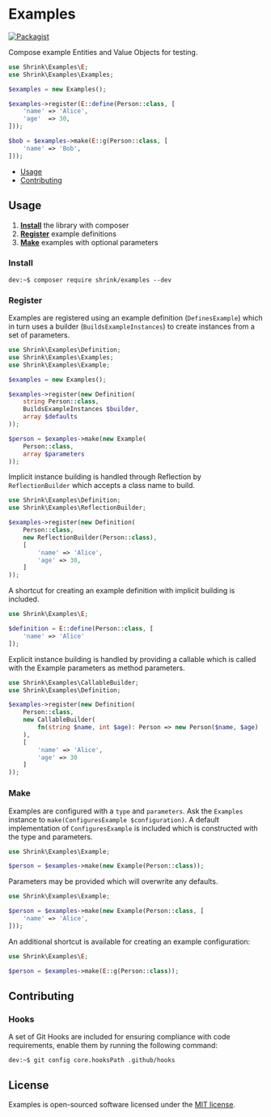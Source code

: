 # Examples

[![Packagist](https://img.shields.io/packagist/v/shrink/examples.svg)][packagist]

Compose example Entities and Value Objects for testing.

```php
use Shrink\Examples\E;
use Shrink\Examples\Examples;

$examples = new Examples();

$examples->register(E::define(Person::class, [
    'name' => 'Alice',
    'age'  => 30,
]));

$bob = $examples->make(E::g(Person::class, [
    'name' => 'Bob',
]));
```

* [Usage](#usage)
* [Contributing](#contributing)

## Usage

1. [**Install**](#install) the library with composer
2. [**Register**](#register) example definitions
3. [**Make**](#make) examples with optional parameters

### Install

```console
dev:~$ composer require shrink/examples --dev
```

### Register

Examples are registered using an example definition (`DefinesExample`) which in
turn uses a builder (`BuildsExampleInstances`) to create instances from a set
of parameters.

```php
use Shrink\Examples\Definition;
use Shrink\Examples\Examples;
use Shrink\Examples\Example;

$examples = new Examples();

$examples->register(new Definition(
    string Person::class,
    BuildsExampleInstances $builder,
    array $defaults
));

$person = $examples->make(new Example(
    Person::class,
    array $parameters
));
```

Implicit instance building is handled through Reflection by `ReflectionBuilder`
which accepts a class name to build.

```php
use Shrink\Examples\Definition;
use Shrink\Examples\ReflectionBuilder;

$examples->register(new Definition(
    Person::class,
    new ReflectionBuilder(Person::class),
    [
        'name' => 'Alice',
        'age' => 30,
    ]
));
```

A shortcut for creating an example definition with implicit building is
included.

```php
use Shrink\Examples\E;

$definition = E::define(Person::class, [
    'name' => 'Alice'
]);
```

Explicit instance building is handled by providing a callable which is called
with the Example parameters as method parameters.

```php
use Shrink\Examples\CallableBuilder;
use Shrink\Examples\Definition;

$examples->register(new Definition(
    Person::class,
    new CallableBuilder(
        fn(string $name, int $age): Person => new Person($name, $age)
    ),
    [
        'name' => 'Alice',
        'age' => 30
    ]
));
```

### Make

Examples are configured with a `type` and `parameters`. Ask the `Examples`
instance to `make(ConfiguresExample $configuration)`. A default implementation
of `ConfiguresExample` is included which is constructed with the type and
parameters.

```php
use Shrink\Examples\Example;

$person = $examples->make(new Example(Person::class));
```

Parameters may be provided which will overwrite any defaults.

```php
use Shrink\Examples\Example;

$person = $examples->make(new Example(Person::class, [
    'name' => 'Alice',
]));
```

An additional shortcut is available for creating an example configuration:

```php
use Shrink\Examples\E;

$person = $examples->make(E::g(Person::class));
```

## Contributing

### Hooks

A set of Git Hooks are included for ensuring compliance with code requirements,
enable them by running the following command:

```console
dev:~$ git config core.hooksPath .github/hooks
```

## License

Examples is open-sourced software licensed under the [MIT license][mit-license].

[mit-license]: https://choosealicense.com/licenses/mit/
[packagist]: https://packagist.org/packages/shrink/examples
